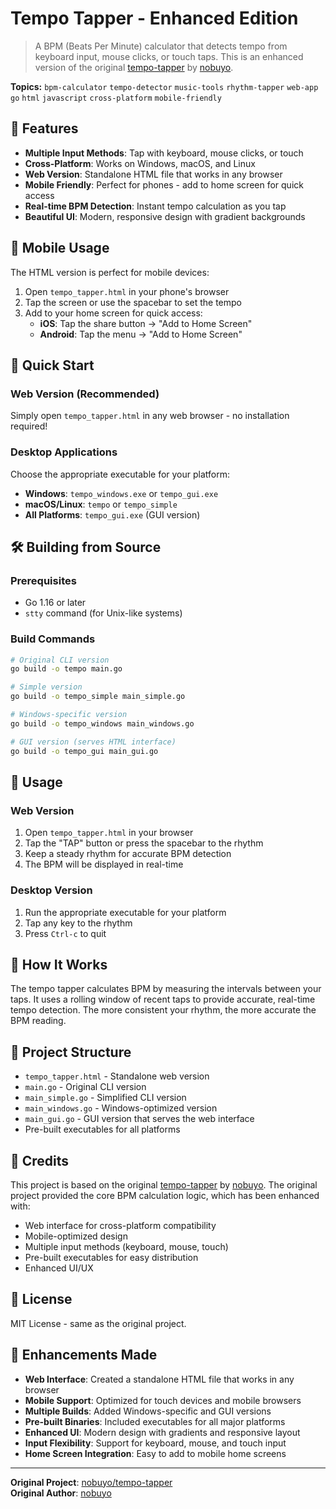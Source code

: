 # Tempo Tapper - Enhanced Edition

> A BPM (Beats Per Minute) calculator that detects tempo from keyboard input, mouse clicks, or touch taps. This is an enhanced version of the original [tempo-tapper](https://github.com/nobuyo/tempo-tapper) by [nobuyo](https://github.com/nobuyo).

**Topics:** `bpm-calculator` `tempo-detector` `music-tools` `rhythm-tapper` `web-app` `go` `html` `javascript` `cross-platform` `mobile-friendly`

## 🎵 Features

- **Multiple Input Methods**: Tap with keyboard, mouse clicks, or touch
- **Cross-Platform**: Works on Windows, macOS, and Linux
- **Web Version**: Standalone HTML file that works in any browser
- **Mobile Friendly**: Perfect for phones - add to home screen for quick access
- **Real-time BPM Detection**: Instant tempo calculation as you tap
- **Beautiful UI**: Modern, responsive design with gradient backgrounds

## 📱 Mobile Usage

The HTML version is perfect for mobile devices:

1. Open `tempo_tapper.html` in your phone's browser
2. Tap the screen or use the spacebar to set the tempo
3. Add to your home screen for quick access:
   - **iOS**: Tap the share button → "Add to Home Screen"
   - **Android**: Tap the menu → "Add to Home Screen"

## 🚀 Quick Start

### Web Version (Recommended)
Simply open `tempo_tapper.html` in any web browser - no installation required!

### Desktop Applications
Choose the appropriate executable for your platform:

- **Windows**: `tempo_windows.exe` or `tempo_gui.exe`
- **macOS/Linux**: `tempo` or `tempo_simple`
- **All Platforms**: `tempo_gui.exe` (GUI version)

## 🛠️ Building from Source

### Prerequisites
- Go 1.16 or later
- `stty` command (for Unix-like systems)

### Build Commands

```bash
# Original CLI version
go build -o tempo main.go

# Simple version
go build -o tempo_simple main_simple.go

# Windows-specific version
go build -o tempo_windows main_windows.go

# GUI version (serves HTML interface)
go build -o tempo_gui main_gui.go
```

## 📖 Usage

### Web Version
1. Open `tempo_tapper.html` in your browser
2. Tap the "TAP" button or press the spacebar to the rhythm
3. Keep a steady rhythm for accurate BPM detection
4. The BPM will be displayed in real-time

### Desktop Version
1. Run the appropriate executable for your platform
2. Tap any key to the rhythm
3. Press `Ctrl-c` to quit

## 🎯 How It Works

The tempo tapper calculates BPM by measuring the intervals between your taps. It uses a rolling window of recent taps to provide accurate, real-time tempo detection. The more consistent your rhythm, the more accurate the BPM reading.

## 📁 Project Structure

- `tempo_tapper.html` - Standalone web version
- `main.go` - Original CLI version
- `main_simple.go` - Simplified CLI version
- `main_windows.go` - Windows-optimized version
- `main_gui.go` - GUI version that serves the web interface
- Pre-built executables for all platforms

## 🤝 Credits

This project is based on the original [tempo-tapper](https://github.com/nobuyo/tempo-tapper) by [nobuyo](https://github.com/nobuyo). The original project provided the core BPM calculation logic, which has been enhanced with:

- Web interface for cross-platform compatibility
- Mobile-optimized design
- Multiple input methods (keyboard, mouse, touch)
- Pre-built executables for easy distribution
- Enhanced UI/UX

## 📄 License

MIT License - same as the original project.

## 🌟 Enhancements Made

- **Web Interface**: Created a standalone HTML file that works in any browser
- **Mobile Support**: Optimized for touch devices and mobile browsers
- **Multiple Builds**: Added Windows-specific and GUI versions
- **Pre-built Binaries**: Included executables for all major platforms
- **Enhanced UI**: Modern design with gradients and responsive layout
- **Input Flexibility**: Support for keyboard, mouse, and touch input
- **Home Screen Integration**: Easy to add to mobile home screens

---

**Original Project**: [nobuyo/tempo-tapper](https://github.com/nobuyo/tempo-tapper)  
**Original Author**: [nobuyo](https://github.com/nobuyo)
